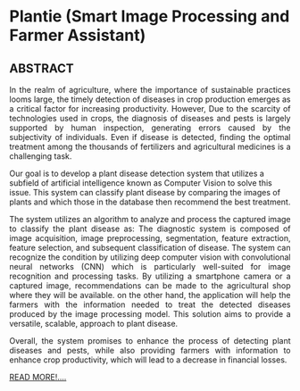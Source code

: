 # Plantie (Smart Image Processing and Farmer Assistant)

## ABSTRACT

<p align="justify">
In the realm of agriculture, where the importance of sustainable practices looms large, the timely detection of diseases in crop production emerges as a critical factor for increasing productivity. However, Due to the scarcity of technologies used in crops, the diagnosis of diseases and pests is largely supported by human inspection, generating errors caused by the subjectivity of individuals. Even if disease is detected, finding the optimal treatment among the thousands of fertilizers and agricultural medicines is a challenging task.
</p>
Our goal is to develop a plant disease detection system that utilizes a subfield of artificial intelligence known as Computer Vision to solve this issue. This system can classify plant disease by comparing the images of plants and which those in the database then recommend the best treatment.
</p>
<p align="justify">
The system utilizes an algorithm to analyze and process the captured image to classify the plant disease as: The diagnostic system is composed of image acquisition, image preprocessing, segmentation, feature extraction, feature selection, and subsequent classification of disease. The system can recognize the condition by utilizing deep computer vision with convolutional neural networks (CNN) which is particularly well-suited for image recognition and processing tasks.
By utilizing a smartphone camera or a captured image, recommendations can be made to the agricultural shop where they will be available. on the other hand, the application will help the farmers with the information needed to treat the detected diseases produced by the image processing model. This solution aims to provide a versatile, scalable, approach to plant disease.
</p>

<p align="justify">
Overall, the system promises to enhance the process of detecting plant diseases and pests, while also providing farmers with information to enhance crop productivity, which will lead to a decrease in financial losses.
</p>

<a href='Plantie Documentation.pdf'>READ MORE!....</a>

